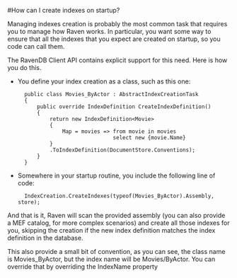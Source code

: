 #How can I create indexes on startup?

Managing indexes creation is probably the most common task that requires you to manage how Raven works. In particular, you want some way to ensure that all the indexes that you expect are created on startup, so you code can call them.

The RavenDB Client API contains explicit support for this need. Here is how you do this.

* You define your index creation as a class, such as this one:

        public class Movies_ByActor : AbstractIndexCreationTask
        {
            public override IndexDefinition CreateIndexDefinition()
            {
                return new IndexDefinition<Movie>
                {
                    Map = movies => from movie in movies
                                    select new {movie.Name}
                }
                .ToIndexDefinition(DocumentStore.Conventions);
            }
        }

* Somewhere in your startup routine, you include the following line of code:

        IndexCreation.CreateIndexes(typeof(Movies_ByActor).Assembly, store);

And that is it, Raven will scan the provided assembly (you can also provide a MEF catalog, for more complex scenarios) and create all those indexes for you, skipping the creation if the new index definition matches the index definition in the database.

This also provide a small bit of convention, as you can see, the class name is Movies_ByActor, but the index name will be Movies/ByActor. You can override that by overriding the IndexName property
